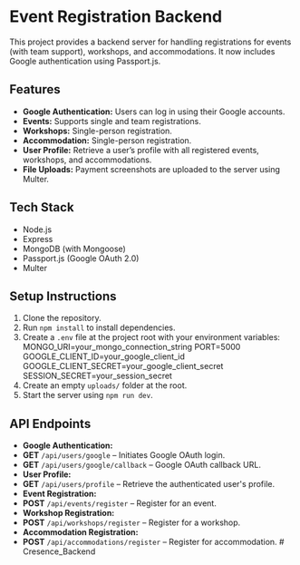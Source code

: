 # Event Registration Backend

This project provides a backend server for handling registrations for events (with team support), workshops, and accommodations. It now includes Google authentication using Passport.js.

## Features

- **Google Authentication:** Users can log in using their Google accounts.
- **Events:** Supports single and team registrations.
- **Workshops:** Single-person registration.
- **Accommodation:** Single-person registration.
- **User Profile:** Retrieve a user’s profile with all registered events, workshops, and accommodations.
- **File Uploads:** Payment screenshots are uploaded to the server using Multer.

## Tech Stack

- Node.js
- Express
- MongoDB (with Mongoose)
- Passport.js (Google OAuth 2.0)
- Multer

## Setup Instructions

1. Clone the repository.
2. Run `npm install` to install dependencies.
3. Create a `.env` file at the project root with your environment variables:
MONGO_URI=your_mongo_connection_string 
PORT=5000 
GOOGLE_CLIENT_ID=your_google_client_id 
GOOGLE_CLIENT_SECRET=your_google_client_secret 
SESSION_SECRET=your_session_secret
4. Create an empty `uploads/` folder at the root.
5. Start the server using `npm run dev`.

## API Endpoints

- **Google Authentication:**
- **GET** `/api/users/google` – Initiates Google OAuth login.
- **GET** `/api/users/google/callback` – Google OAuth callback URL.
- **User Profile:**
- **GET** `/api/users/profile` – Retrieve the authenticated user's profile.
- **Event Registration:**
- **POST** `/api/events/register` – Register for an event.
- **Workshop Registration:**
- **POST** `/api/workshops/register` – Register for a workshop.
- **Accommodation Registration:**
- **POST** `/api/accommodations/register` – Register for accommodation.
#   C r e s e n c e _ B a c k e n d  
 